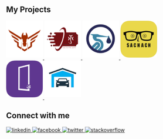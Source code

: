 ## My Projects

<div align="left">
    <a
    href="https://pegasusiraq.com/"
    target="_blank" >
    <img
    src=https://github.com/ahmedqais6/ahmedqais6/blob/master/assets/pegasus_cargo_iraq.png?&style=for-the-badge&logo=github&logoColor=white
    alt=pegasus style="margin-bottom: 5px; height: 100px;" />
  </a>
  <a
    href="https://play.google.com/store/apps/details?id=com.flutter.raiya_ticketing_mobile_app"
    target="_blank" >
    <img
    src=https://github.com/ahmedqais6/ahmedqais6/blob/master/assets/raiya_ticket.png?&style=for-the-badge&logo=github&logoColor=white
    alt=raiya style="margin-bottom: 5px; height: 100px;" />
  </a>
  <a href="https://orderii.co/" target="_blank" rel="noopener noreferrer">
    <img
    src=https://github.com/ahmedqais6/ahmedqais6/blob/master/assets/orderii.png?&style=for-the-badge&logo=github&logoColor=white
    alt=orderii style="margin-bottom: 5px; height: 100px;" />
  </a>

  <a href="https://sachach.org/" target="_blank">
    <img
    src=https://github.com/ahmedqais6/ahmedqais6/blob/master/assets/sachach.png?&style=for-the-badge&logo=github&logoColor=white
    alt=sachach style="margin-bottom: 5px; height: 100px;" />
  </a>
  <a href="https://etar.online/" target="_blank">
    <img
    src=https://github.com/ahmedqais6/ahmedqais6/blob/master/assets/etar.png?&style=for-the-badge&logo=github&logoColor=white
    alt=etar style="margin-bottom: 5px; height: 100px;" />
  </a>
      <a href="https://raiyagroup.com/" target="_blank">
    <img
    src=https://github.com/ahmedqais6/ahmedqais6/blob/master/assets/raiya_garages.png?&style=for-the-badge&logo=github&logoColor=white
    alt=grages style="margin-bottom: 5px; height: 100px;" />
  </a>
</div>

## Connect with me

<div align="left">
  <a href="https://linkedin.com/in/ahmedqais6" target="_blank">
    <img
    src=https://img.shields.io/badge/linkedin-%231E77B5.svg?&style=for-the-badge&logo=linkedin&logoColor=white
    alt=linkedin style="margin-bottom: 0px;" />
  </a>
  <a href="https://www.facebook.com/ahmedqais6" target="_blank">
    <img
    src=https://img.shields.io/badge/facebook-%232E87FB.svg?&style=for-the-badge&logo=facebook&logoColor=white
    alt=facebook style="margin-bottom: 0px;" />
  </a>
    <a href="https://twitter.com/ahmedqais66" target="_blank">
    <img
    src=https://img.shields.io/badge/twitter-%2300acee.svg?&style=for-the-badge&logo=twitter&logoColor=white
    alt=twitter style="margin-bottom: 0px;" />
  </a>
  <a href="https://stackoverflow.com/users/11250591/ahmed" target="_blank">
    <img
    src=https://img.shields.io/badge/stackoverflow-%23F28032.svg?&style=for-the-badge&logo=stackoverflow&logoColor=white
    alt=stackoverflow style="margin-bottom: 0px;" />
  </a>
</div>
<br />
